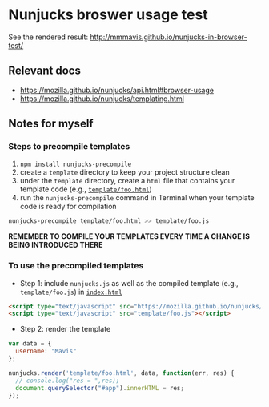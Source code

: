 # Nunjucks broswer usage test #

See the rendered result: 
http://mmmavis.github.io/nunjucks-in-browser-test/

## Relevant docs ##

- https://mozilla.github.io/nunjucks/api.html#browser-usage
- https://mozilla.github.io/nunjucks/templating.html


## Notes for myself ##

### Steps to precompile templates ###

1. `npm install nunjucks-precompile`
2. create a `template` directory to keep your project structure clean
3. under the `template` directory, create a `html` file that contains your template code (e.g., [`template/foo.html`](https://github.com/mmmavis/nunjucks-in-browser-test/blob/gh-pages/template/foo.html))
4. run the `nunjucks-precompile` command in Terminal when your template code is ready for compilation
```bash
nunjucks-precompile template/foo.html >> template/foo.js
```
**REMEMBER TO COMPILE YOUR TEMPLATES EVERY TIME A CHANGE IS BEING INTRODUCED THERE**


### To use the precompiled templates ###

- Step 1: include `nunjucks.js` as well as the compiled template (e.g., `template/foo.js`) in [`index.html`](https://github.com/mmmavis/nunjucks-in-browser-test/blob/gh-pages/index.html)
```html
<script type="text/javascript" src="https://mozilla.github.io/nunjucks/files/nunjucks.js"></script>
<script type="text/javascript" src="template/foo.js"></script>
```
- Step 2: render the template
```js
var data = {
  username: "Mavis"
};

nunjucks.render('template/foo.html', data, function(err, res) {
  // console.log("res = ",res);
  document.querySelector("#app").innerHTML = res;
});
```



